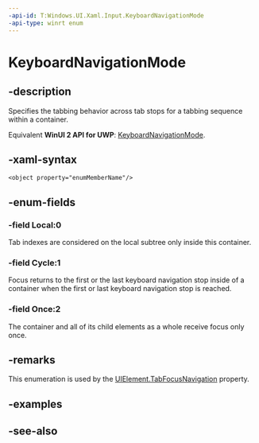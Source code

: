 ```yaml
---
-api-id: T:Windows.UI.Xaml.Input.KeyboardNavigationMode
-api-type: winrt enum
---
```


<!-- Enumeration syntax
public enum Windows.UI.Xaml.Input.KeyboardNavigationMode : int
-->

# KeyboardNavigationMode

## -description
Specifies the tabbing behavior across tab stops for a tabbing sequence within a container.

Equivalent **WinUI 2 API for UWP**: [KeyboardNavigationMode](/windows/winui/api/microsoft.ui.xaml.input.keyboardnavigationmode).

## -xaml-syntax
```xaml
<object property="enumMemberName"/>
```


## -enum-fields
### -field Local:0
Tab indexes are considered on the local subtree only inside this container.

### -field Cycle:1
Focus returns to the first or the last keyboard navigation stop inside of a container when the first or last keyboard navigation stop is reached.

### -field Once:2
The container and all of its child elements as a whole receive focus only once.


## -remarks
This enumeration is used by the [UIElement.TabFocusNavigation](../windows.ui.xaml/uielement_tabfocusnavigation.md) property.

## -examples

## -see-also
